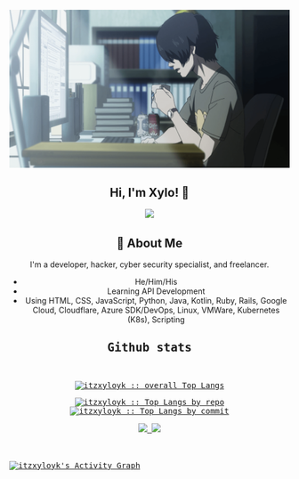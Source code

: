 ![image](https://github.com/itzxyloyk/itzxyloyk/blob/main/img/banner.jpg?raw=true)
<h2 align="center">
        Hi, I'm Xylo! 👋
</h2>

<p align="center">
    <img src="https://lanyard.cnrad.dev/api/1232580161631813683"></img>
</p>


<h2 align="center">
    🚀 About Me
</h2>
        <p align="center">
            I'm a developer, hacker, cyber security specialist, and freelancer.    
        </p>

<div class="toc-no-bullet-points">
        <ul align="center">
                <li>
                  He/Him/His
                </li>
                <li>
                  Learning API Development
                </li>
                <li>
                  Using HTML, CSS, JavaScript, Python, Java, Kotlin, Ruby, Rails, Google Cloud, Cloudflare, Azure SDK/DevOps, Linux, VMWare, Kubernetes (K8s), Scripting
                </li>
        </ul>
</div>

  <div>
  <samp>
    <h2 align="center"> Github stats </h2>
      <br/>
            <p align="center">
        <a href="https://github.com/itzxyloyk/">
          <img src="https://github-readme-stats.vercel.app/api/top-langs/?username=itzxyloyk&langs_count=6&theme=gruvbox&layout=compact&hide_border=true"
          alt="itzxyloyk :: overall Top Langs " /></a>
      </p>
        <p align="center">
          <a href="https://github.com/itzxyloyk/">
          <img width="45%" src="https://github-profile-summary-cards.vercel.app/api/cards/repos-per-language?username=itzxyloyk&theme=gruvbox&layout=compact&hide_border=true"
          alt="itzxyloyk :: Top Langs by repo" />
          <img width="45%" src="https://github-profile-summary-cards.vercel.app/api/cards/most-commit-language?username=itzxyloyk&theme=gruvbox&layout=compact&hide_border=true"
          alt="itzxyloyk :: Top Langs by commit" />
          </a>
        </p>
        <p align="center">
          <a href="https://github.com/itzxyloyk/">
          <img width="49.5%" src="https://github-readme-stats.vercel.app/api?username=itzxyloyk&show_icons=true&theme=gruvbox&hide_border=true" />
          <img width="49.5%" src="https://github-readme-streak-stats.herokuapp.com/?user=itzxyloyk&theme=gruvbox&hide_border=true" />
          </a>
       </p>
     <br>
     </samp>
  </div>    
  <samp>
  <br/>
<a href="https://github.com/itzxyloyk">
  <img alt="itzxyloyk's Activity Graph" src="https://github-readme-activity-graph.vercel.app/graph?username=itzxyloyk&theme=gruvbox" /></a>
<br/>
  </samp>
